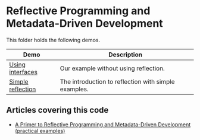 ﻿# Reflective Programming and Metadata-Driven Development

This folder holds the following demos.

| Demo                                                             | Description                                          |
|------------------------------------------------------------------|------------------------------------------------------|
| [Using interfaces](ReflectiveProgramming.Demo/UsingInterface)    | Our example without using reflection.                |
| [Simple reflection](ReflectiveProgramming.Demo/SimpleReflection) | The introduction to reflection with simple examples. |

## Articles covering this code
- [A Primer to Reflective Programming and Metadata-Driven Development (practical examples)](https://nmillard.medium.com/a-primer-to-reflective-programming-and-metadata-driven-development-practical-examples-990035676176)